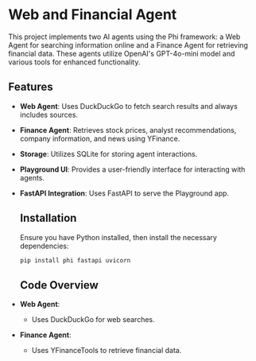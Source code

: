 # Web and Financial Agent
This project implements two AI agents using the Phi framework: a Web Agent for searching information online and a Finance Agent for retrieving financial data. These agents utilize OpenAI's GPT-4o-mini model and various tools for enhanced functionality.
## **Features**

- **Web Agent**: Uses DuckDuckGo to fetch search results and always includes sources.

- **Finance Agent**: Retrieves stock prices, analyst recommendations, company information, and news using YFinance.

- **Storage**: Utilizes SQLite for storing agent interactions.

- **Playground UI**: Provides a user-friendly interface for interacting with agents.

- **FastAPI Integration**: Uses FastAPI to serve the Playground app.
  ## **Installation**
  Ensure you have Python installed, then install the necessary dependencies:
  ```sh
  pip install phi fastapi uvicorn
  ```
  ## **Code Overview**

- **Web Agent**:

  - Uses DuckDuckGo for web searches.
- **Finance Agent**:

  - Uses YFinanceTools to retrieve financial data.

